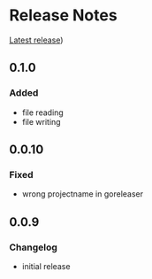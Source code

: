 # Release Notes

[Latest release](https://github.com/allaman/go-cli-skeleton/releases/latest))

## 0.1.0

### Added

- file reading
- file writing

## 0.0.10

### Fixed

- wrong projectname in goreleaser

## 0.0.9

### Changelog

- initial release

